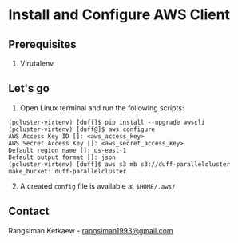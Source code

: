 # Install and Configure AWS Client

## Prerequisites

1. Virutalenv

## Let's go

1. Open Linux terminal and run the following scripts:

```
(pcluster-virtenv) [duff]$ pip install --upgrade awscli
(pcluster-virtenv) [duff@]$ aws configure
AWS Access Key ID []: <aws_access_key>
AWS Secret Access Key []: <aws_secret_access_key>
Default region name []: us-east-1
Default output format []: json
(pcluster-virtenv) [duff]$ aws s3 mb s3://duff-parallelcluster
make_bucket: duff-parallelcluster 
```

2. A created `config` file is available at `$HOME/.aws/`

## Contact

Rangsiman Ketkaew - rangsiman1993@gmail.com
